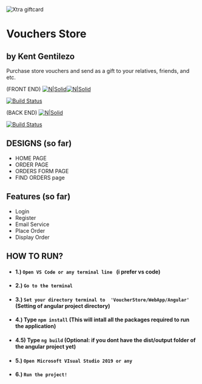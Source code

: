 ![Xtra giftcard](https://i.imgur.com/JYE6DdB.png)

# Vouchers Store 
## by Kent Gentilezo

Purchase store vouchers and send as a gift to your relatives, friends, and etc.

(FRONT END)
[![N|Solid](https://i.imgur.com/GN19unc.png)](https://angular.io)[![N|Solid](https://i.imgur.com/pdTHG83.png)](https://mdbootstrap.com/)

[![Build Status](https://travis-ci.org/joemccann/dillinger.svg?branch=master)](https://github.com/Lezo13/Voucher-Shop-Front-End-)


(BACK END)
[![N|Solid](https://i.imgur.com/NsUYl0c.png)](https://asp.net)

[![Build Status](https://travis-ci.org/joemccann/dillinger.svg?branch=master)](https://github.com/Lezo13/VoucherShop/)


## DESIGNS (so far)
- HOME PAGE 
- ORDER PAGE
- ORDERS FORM PAGE
- FIND ORDERS page


## Features (so far)

- Login
- Register
- Email Service
- Place Order
- Display Order

## HOW TO RUN?

- #### 1.) `Open VS Code or any terminal line ` (i prefer vs code)
- #### 2.) `Go to the terminal`
- #### 3.) `Set your directory terminal to  'VoucherStore/WebApp/Angular' ` (Setting of angular project directory)
- #### 4.) Type `npm install` (This will intall all the packages required to run the application)
- #### 4.5) Type `ng build` (Optional: if you dont have the dist/output folder of the angular project yet)
- #### 5.) `Open Microsoft VIsual Studio 2019 or any`
- #### 6.) `Run the project!`
